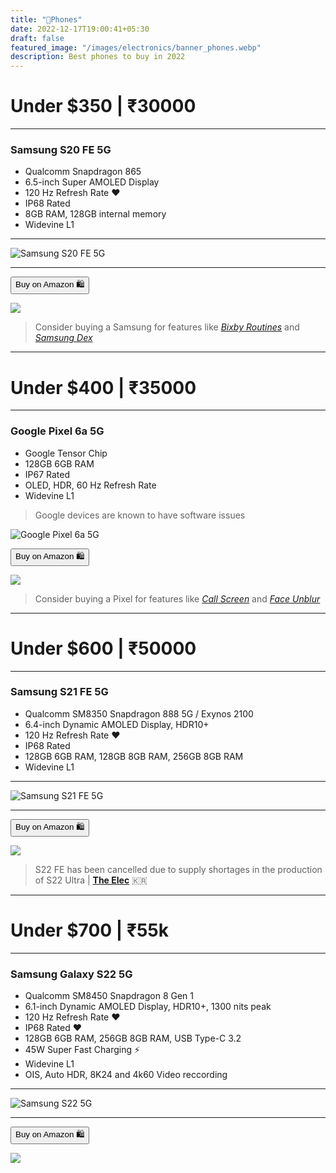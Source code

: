 ```yaml
---
title: "📱Phones"
date: 2022-12-17T19:00:41+05:30
draft: false
featured_image: "/images/electronics/banner_phones.webp"
description: Best phones to buy in 2022
---
```

<link rel="stylesheet" href="/styles.css">

# Under $350 | ₹30000
___

### Samsung S20 FE 5G

- Qualcomm Snapdragon 865
- 6.5-inch Super AMOLED Display 
- 120 Hz Refresh Rate ❤️
- IP68 Rated
- 8GB RAM, 128GB internal memory
- Widevine L1
___

![Samsung S20 FE 5G](/images/electronics/phones/s20_fe_5g.webp)

___

<!-- | _Samsung S20 FE 5G_ | [Amazon](https://amzn.to/3W5RReM) |
|----|---| -->

<button class="button-58" role="button" onclick="location.href='https://amzn.to/3W5RReM'" >Buy on Amazon 🛍️</button>

<!-- Samsung S20 FE 5G -->
<a href="https://www.amazon.in/Samsung-Galaxy-Cloud-128GB-Storage/dp/B08VB57558?crid=1NFRIJC7SYPM0&keywords=SAMSUNG+Galaxy+S21+FE&qid=1666785648&qu=eyJxc2MiOiI0LjIzIiwicXNhIjoiMy45OCIsInFzcCI6IjAuMDAifQ%3D%3D&sprefix=samsung+galaxy+s21+fe%2Caps%2C178&sr=8-4&linkCode=li1&tag=jinjja-21&linkId=3fee6afd05a97c3620caddae21ebf892&language=en_IN&ref_=as_li_ss_il" target="_blank"><img border="0" src="//ws-in.amazon-adsystem.com/widgets/q?_encoding=UTF8&ASIN=B08VB57558&Format=_SL110_&ID=AsinImage&MarketPlace=IN&ServiceVersion=20070822&WS=1&tag=jinjja-21&language=en_IN" ></a><img src="https://ir-in.amazon-adsystem.com/e/ir?t=jinjja-21&language=en_IN&l=li1&o=31&a=B08VB57558" width="1" height="1" border="0" alt="" style="border:none !important; margin:0px !important;" />

> Consider buying a Samsung for features like [_Bixby Routines_](https://www.samsung.com/global/galaxy/what-is/bixby-routines/) and [_Samsung Dex_](https://www.samsung.com/in/apps/samsung-dex/)

___

# Under $400 | ₹35000
___

### Google Pixel 6a 5G

- Google Tensor Chip
- 128GB 6GB RAM 
- IP67 Rated
- OLED, HDR, 60 Hz Refresh Rate
- Widevine L1

> Google devices are known to have software issues

![Google Pixel 6a 5G](/images/electronics/phones/pixel_6a_5g.webp)

<!-- | _Google Pixel 6a 5G_ | [Amazon](https://amzn.to/3SzzVGh) |
|----|---| -->

<button class="button-58" role="button" onclick="location.href='https://amzn.to/3SzzVGh'" >Buy on Amazon 🛍️</button>


<!-- Google Pixel 6a 5G -->
<a href="https://www.amazon.in/Google-Pixel-Sage-128GB-Storage/dp/B0B3Q23BT4?crid=2PPLOUP44RX8Y&keywords=pixel+6a&qid=1666786167&qu=eyJxc2MiOiIzLjcyIiwicXNhIjoiMi43NyIsInFzcCI6IjMuMTcifQ%3D%3D&sprefix=pixel+6%2Caps%2C235&sr=8-2&linkCode=li1&tag=jinjja-21&linkId=e15e012cc1e1f4d92fb93b1295ddde46&language=en_IN&ref_=as_li_ss_il" target="_blank"><img border="0" src="//ws-in.amazon-adsystem.com/widgets/q?_encoding=UTF8&ASIN=B0B3Q23BT4&Format=_SL110_&ID=AsinImage&MarketPlace=IN&ServiceVersion=20070822&WS=1&tag=jinjja-21&language=en_IN" ></a><img src="https://ir-in.amazon-adsystem.com/e/ir?t=jinjja-21&language=en_IN&l=li1&o=31&a=B0B3Q23BT4" width="1" height="1" border="0" alt="" style="border:none !important; margin:0px !important;" />

> Consider buying a Pixel for features like [_Call Screen_](https://support.google.com/phoneapp/answer/9118387?hl=en) and [_Face Unblur_](https://www.androidauthority.com/face-photo-unblur-pixel-3217580/)

___

# Under $600 | ₹50000
___

### Samsung S21 FE 5G

- Qualcomm SM8350 Snapdragon 888 5G / Exynos 2100
- 6.4-inch Dynamic AMOLED Display, HDR10+
- 120 Hz Refresh Rate ❤️
- IP68 Rated
- 128GB 6GB RAM, 128GB 8GB RAM, 256GB 8GB RAM
- Widevine L1
___

![Samsung S21 FE 5G](/images/electronics/phones/S21FE_Carousel_GroupKV1_PC.webp)

___

<!-- | _Samsung S21 FE 5G_ | [Amazon](https://amzn.to/3FildAx) |
|----|---| -->

<button class="button-58" role="button" onclick="location.href='https://amzn.to/3FildAx'" >Buy on Amazon 🛍️</button>

<!-- Samsung S21 FE 5G -->
<a href="https://www.amazon.in/Samsung-Snapdragon-Phantom-White-Storage/dp/B0BK6XVJ54?crid=NDM1M7LXRDZF&keywords=s21+fe+5g&qid=1666787095&qu=eyJxc2MiOiI0LjA1IiwicXNhIjoiMy45NCIsInFzcCI6IjIuNTgifQ%3D%3D&sprefix=s21%2Caps%2C227&sr=8-4&linkCode=li1&tag=jinjja-21&linkId=04b66cae593d8cc875b3599d9a677ab0&language=en_IN&ref_=as_li_ss_il" target="_blank"><img border="0" src="//ws-in.amazon-adsystem.com/widgets/q?_encoding=UTF8&ASIN=B0BK6XVJ54&Format=_SL110_&ID=AsinImage&MarketPlace=IN&ServiceVersion=20070822&WS=1&tag=jinjja-21&language=en_IN" ></a><img src="https://ir-in.amazon-adsystem.com/e/ir?t=jinjja-21&language=en_IN&l=li1&o=31&a=B0BK6XVJ54" width="1" height="1" border="0" alt="" style="border:none !important; margin:0px !important;" />

> S22 FE has been cancelled due to supply shortages in the production of S22 Ultra | [**The Elec**](https://www.thelec.net/) 🇰🇷

___

# Under $700 | ₹55k
___

### Samsung Galaxy S22 5G

- Qualcomm SM8450 Snapdragon 8 Gen 1
- 6.1-inch Dynamic AMOLED Display, HDR10+, 1300 nits peak
- 120 Hz Refresh Rate ❤️
- IP68 Rated ❤️
- 128GB 6GB RAM, 256GB 8GB RAM, USB Type-C 3.2
- 45W Super Fast Charging ⚡
- Widevine L1
- OIS, Auto HDR, 8K24 and 4k60 Video reccording
___

![Samsung S22 5G](/images/electronics/phones/S22.webp)

___

<!-- | _Samsung S22 5G_ | [Amazon](https://amzn.to/) |
|----|---| -->

<button class="button-58" role="button" onclick="location.href='https://amzn.to/3hrOsYk'" >Buy on Amazon 🛍️</button>

<!-- Samsung S22 5G -->
<a href="https://www.amazon.in/Samsung-Phantom-Storage-Additional-Exchange/dp/B09SH8JPCJ?crid=1QGCKUKR9THHB&keywords=Galaxy%2Bs22&qid=1671254367&sprefix=galaxy%2Bs2%2Caps%2C277&sr=8-5&th=1&linkCode=li1&tag=jinjja-21&linkId=6391a240efce2c42c35be0bd79eb6177&language=en_IN&ref_=as_li_ss_il" target="_blank"><img border="0" src="//ws-in.amazon-adsystem.com/widgets/q?_encoding=UTF8&ASIN=B09SH8JPCJ&Format=_SL110_&ID=AsinImage&MarketPlace=IN&ServiceVersion=20070822&WS=1&tag=jinjja-21&language=en_IN" ></a><img src="https://ir-in.amazon-adsystem.com/e/ir?t=jinjja-21&language=en_IN&l=li1&o=31&a=B09SH8JPCJ" width="1" height="1" border="0" alt="" style="border:none !important; margin:0px !important;" />